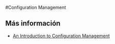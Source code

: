#Configuration Management

## Más información
* [An Introduction to Configuration Management](http://www.digitalocean.com/community/tutorials/an-introduction-to-configuration-management)
